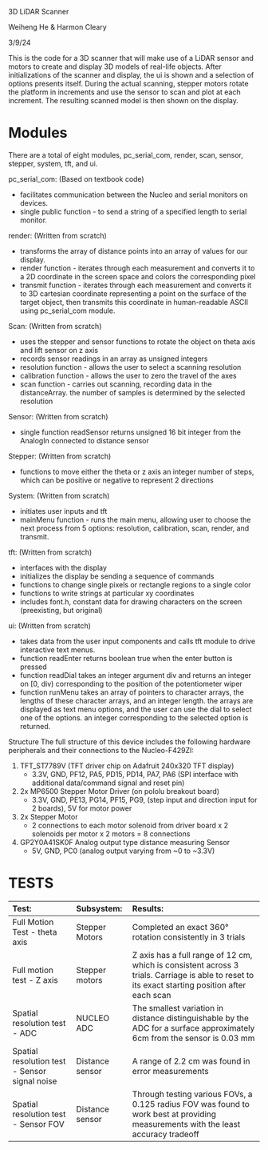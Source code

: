 3D LiDAR Scanner

Weiheng He & Harmon Cleary

3/9/24

This is the code for a 3D scanner that will make use of a LiDAR sensor and motors to create and display 3D models of real-life objects. After initializations of the scanner and display,
the ui is shown and a selection of options presents itself. During the actual scanning,  stepper motors rotate the platform in increments and use the sensor to scan and plot at each 
increment. The resulting scanned model is then shown on the display. 

Modules
=============================================================================
There are a total of eight modules, pc_serial_com, render, scan, sensor, stepper, system, tft, and ui. 

pc_serial_com: (Based on textbook code)
- facilitates communication between the Nucleo and serial monitors on devices.
- single public function - to send a string of a specified length to serial monitor.

render: (Written from scratch)
- transforms the array of distance points into an array of values for our display.
- render function - iterates through each measurement and converts it to a 2D coordinate in the screen space and colors the corresponding pixel
- transmit function - iterates through each measurement and converts it to 3D cartesian coordinate representing a point on the surface of the target object, then transmits this coordinate in human-readable ASCII using pc_serial_com module. 

Scan: (Written from scratch)
- uses the stepper and sensor functions to rotate the object on theta axis and lift sensor on z axis
- records sensor readings in an array as unsigned integers
- resolution function - allows the user to select a scanning resolution
- calibration function - allows the user to zero the travel of the axes
- scan function - carries out scanning, recording data in the distanceArray. the number of samples is determined by the selected resolution

Sensor: (Written from scratch)
- single function readSensor returns unsigned 16 bit integer from the AnalogIn connected to distance sensor

Stepper: (Written from scratch)
- functions to move either the theta or z axis an integer number of steps, which can be positive or negative to represent 2 directions

System: (Written from scratch)
- initiates user inputs and tft
- mainMenu function - runs the main menu, allowing user to choose the next process from 5 options: resolution, calibration, scan, render, and transmit.

tft: (Written from scratch)
- interfaces with the display
- initializes the display be sending a sequence of commands
- functions to change single pixels or rectangle regions to a single color
- functions to write strings at particular xy coordinates
- includes font.h, constant data for drawing characters on the screen (preexisting, but original)

ui: (Written from scratch)
- takes data from the user input components and calls tft module to drive interactive text menus.
- function readEnter returns boolean true when the enter button is pressed
- function readDial takes an integer argument div and returns an integer on [0, div) corresponding to the position of the potentiometer wiper
- function runMenu takes an array of pointers to character arrays, the lengths of these character arrays, and an integer length. the arrays are displayed as text menu options, and the user can use the dial to select one of the options. an integer corresponding to the selected option is returned.

Structure
The full structure of this device includes the following hardware peripherals and their connections to the Nucleo-F429ZI:
1. TFT_ST7789V (TFT driver chip on Adafruit 240x320 TFT display)
   - 3.3V, GND, PF12, PA5, PD15, PD14, PA7, PA6 (SPI interface with additional data/command signal and reset pin)
3. 2x MP6500 Stepper Motor Driver (on pololu breakout board)
   - 3.3V, GND, PE13, PG14, PF15, PG9, (step input and direction input for 2 boards), 5V for motor power
5. 2x Stepper Motor
   - 2 connections to each motor solenoid from driver board x 2 solenoids per motor x 2 motors = 8 connections
7. GP2Y0A41SK0F Analog output type distance measuring Sensor
   - 5V, GND, PC0 (analog output varying from ~0 to ~3.3V)
  
TESTS
=
|Test:|Subsystem:|Results:|
|:----|:----|:----|
|Full Motion Test - theta axis|Stepper Motors|Completed an exact 360° rotation consistently in 3 trials|
|Full motion test - Z axis|Stepper motors|Z axis has a full range of 12 cm, which is consistent across 3 trials. Carriage is able to reset to its exact starting position after each scan|
|Spatial resolution test - ADC|NUCLEO ADC|The smallest variation in distance distinguishable by the ADC for a surface approximately 6cm from the sensor is 0.03 mm|
|Spatial resolution test - Sensor signal noise|Distance sensor|A range of 2.2 cm was found in error measurements|
|Spatial resolution test - Sensor FOV|Distance sensor|Through testing various FOVs, a 0.125 radius FOV was found to work best at providing measurements with the least accuracy tradeoff|

